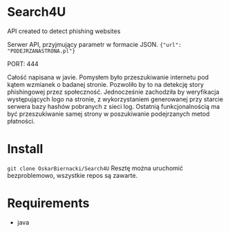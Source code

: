 # Search4U
API created to detect phishing websites

Serwer API, przyjmujący parametr w formacie JSON.
`{"url": "PODEJRZANASTRONA.pl"}`

PORT: 444

Całość napisana w javie. Pomysłem było przeszukiwanie internetu pod kątem wzmianek o badanej stronie. Pozwoliło by to na detekcję story phishingowej przez społeczność.
Jednocześnie zachodziła by weryfikacja występujących logo na stronie, z wykorzystaniem generowanej przy starcie serwera bazy hashów pobranych z sieci log.
Ostatnią funkcjonalnością ma być przeszukiwanie samej strony w poszukiwanie podejrzanych metod płatności.


# Install

`git clone OskarBiernacki/Search4U`
Resztę można uruchomić bezproblemowo, wszystkie repos są zawarte.

# Requirements
- java
